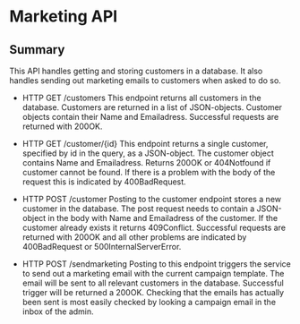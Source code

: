 # Marketing API
## Summary
This API handles getting and storing customers in a database. It also handles sending out marketing emails to customers when asked to do so. 

* HTTP GET /customers
This endpoint returns all customers in the database. Customers are returned in a list of JSON-objects. 
Customer objects contain their Name and Emailadress.
Successful requests are returned with 200OK. 

* HTTP GET /customer/{id}
This endpoint returns a single customer, specified by id in the query, as a JSON-object. 
The customer object contains Name and Emailadress.
Returns 200OK or 404Notfound if customer cannot be found.
If there is a problem with the body of the request this is indicated by 400BadRequest. 

* HTTP POST /customer
Posting to the customer endpoint stores a new customer in the database. 
The post request needs to contain a JSON-object in the body with Name and Emailadress of the customer. 
If the customer already exists it returns 409Conflict.
Successful requests are returned with 200OK and all other problems are indicated by 400BadRequest or 500InternalServerError.

* HTTP POST /sendmarketing
Posting to this endpoint triggers the service to send out a marketing email with the current campaign template.
The email will be sent to all relevant customers in the database. 
Successful trigger will be returned a 200OK. 
Checking that the emails has actually been sent is most easily checked by looking a campaign email in the inbox of the admin.
